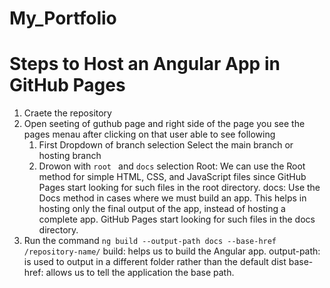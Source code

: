 # My_Portfolio
# Steps to Host an Angular App in GitHub Pages
   1. Craete the repository
   2. Open seeting of guthub page and right side of the page you see the pages menau after clicking on that user able to see following
        1. First Dropdown of branch selection Select the main branch or hosting branch
        2. Drowon with `root ` and `docs` selection
            Root: We can use the Root method for simple HTML, CSS, and JavaScript files since GitHub Pages start looking for such files in the root directory.
            docs: Use the Docs method in cases where we must build an app. This helps in hosting only the final output of the app, instead of hosting a complete app. GitHub Pages start looking for 
                  such files in the docs directory.
   2. Run the command
       `ng build --output-path docs --base-href /repository-name/`
            build:       helps us to build the Angular app.
            output-path: is used to output in a different folder rather than the default dist
            base-href:   allows us to tell the application the base path.